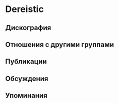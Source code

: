 # Dereistic



## Дискография


## Отношения с другими группами


## Публикации


## Обсуждения


## Упоминания

